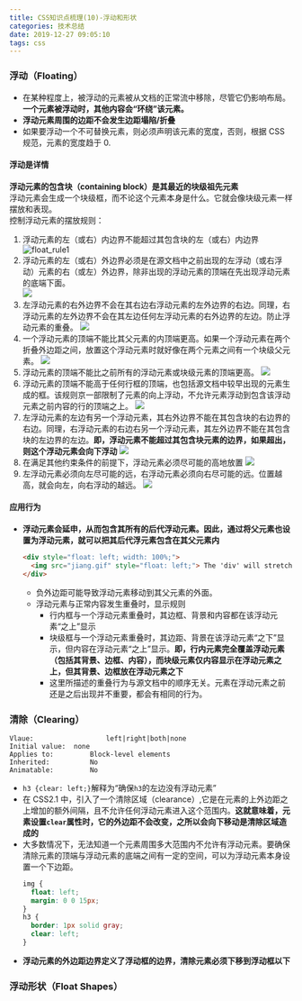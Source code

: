 ```yaml
---
title: CSS知识点梳理(10)-浮动和形状
categories: 技术总结
date: 2019-12-27 09:05:10
tags: css
---
```


### 浮动（Floating）

- 在某种程度上，被浮动的元素被从文档的正常流中移除，尽管它仍影响布局。**一个元素被浮动时，其他内容会“环绕”该元素。**
- **浮动元素周围的边距不会发生边距塌陷/折叠**
- 如果要浮动一个不可替换元素，则必须声明该元素的宽度，否则，根据 CSS 规范，元素的宽度趋于 0.

#### 浮动是详情

**浮动元素的包含块（containing block）是其最近的块级祖先元素**  
浮动元素会生成一个块级框，而不论这个元素本身是什么。它就会像块级元素一样摆放和表现。  
控制浮动元素的摆放规则：

1. 浮动元素的左（或右）内边界不能超过其包含块的左（或右）内边界
   ![float_rule1](/image/float_rule1.jpg)
2. 浮动元素的左（或右）外边界必须是在源文档中之前出现的左浮动（或右浮动）元素的右（或左）外边界，除非出现的浮动元素的顶端在先出现浮动元素的底端下面。  
   ![](/image/float_rule2.jpg)
3. 左浮动元素的右外边界不会在其右边右浮动元素的左外边界的右边。同理，右浮动元素的左外边界不会在其左边任何左浮动元素的右外边界的左边。防止浮动元素的重叠。
   ![](/image/flaot_rule3.jpg)
4. 一个浮动元素的顶端不能比其父元素的内顶端更高。如果一个浮动元素在两个折叠外边距之间，放置这个浮动元素时就好像在两个元素之间有一个块级父元素。
   ![](/image/float_rule4.jpg)
5. 浮动元素的顶端不能比之前所有的浮动元素或块级元素的顶端更高。
   ![](/image/float_rule5.jpg)
6. 浮动元素的顶端不能高于任何行框的顶端，也包括源文档中较早出现的元素生成的框。该规则京一部限制了元素的向上浮动，不允许元素浮动到包含该浮动元素之前内容的行的顶端之上。
   ![](/image/float_rule6.jpg)
7. 左浮动元素的左边有另一个浮动元素，其右外边界不能在其包含块的右边界的右边。同理，右浮动元素的右边右另一个浮动元素，其左外边界不能在其包含块的左边界的左边。**即，浮动元素不能超过其包含块元素的边界，如果超出，则这个浮动元素会向下浮动**
   ![](/image/float_rule7.jpg)
8. 在满足其他约束条件的前提下，浮动元素必须尽可能的高地放置
   ![](/image/float_rule8.jpg)
9. 左浮动元素必须向左尽可能的远，右浮动元素必须向右尽可能的远。位置越高，就会向左，向右浮动的越远。
   ![](/image/float_rule9.jpg)

#### 应用行为

- **浮动元素会延申，从而包含其所有的后代浮动元素。因此，通过将父元素也设置为浮动元素，就可以把其后代浮元素包含在其父元素内**
  ```HTML
  <div style="float: left; width: 100%;">
  	<img src="jiang.gif" style="float: left;"> The 'div' will stretch around the floated image,  becasue the 'div' has been floated.
  </div>
  ```
  - 负外边距可能导致浮动元素移动到其父元素的外面。
  - 浮动元素与正常内容发生重叠时，显示规则
    - 行内框与一个浮动元素重叠时，其边框、背景和内容都在该浮动元素“之上”显示
    - 块级框与一个浮动元素重叠时，其边距、背景在该浮动元素“之下”显示，但内容在浮动元素“之上”显示。**即，行内元素完全覆盖浮动元素（包括其背景、边框、内容），而块级元素仅内容显示在浮动元素之上，但其背景、边框放在浮动元素之下**
    - 这里所描述的重叠行为与源文档中的顺序无关。元素在浮动元素之前还是之后出现并不重要，都会有相同的行为。

### 清除（Clearing）

```
Vlaue: 					left|right|both|none
Initial value:	none
Applies to:			Block-level elements
Inherited:			No
Animatable:			No
```

- `h3 {clear: left;}`解释为“确保`h3`的左边没有浮动元素”
- 在 CSS2.1 中，引入了一个清除区域（clearance）,它是在元素的上外边距之上增加的额外间隔，且不允许任何浮动元素进入这个范围内。**这就意味着，元素设置`clear`属性时，它的外边距不会改变，之所以会向下移动是清除区域造成的**
- 大多数情况下，无法知道一个元素周围多大范围内不允许有浮动元素。要确保清除元素的顶端与浮动元素的底端之间有一定的空间，可以为浮动元素本身设置一个下边距。
  ```CSS
  img {
  	float: left;
  	margin: 0 0 15px;
  }
  h3 {
  	border: 1px solid gray;
  	clear: left;
  }
  ```
- **浮动元素的外边距边界定义了浮动框的边界，清除元素必须下移到浮动框以下**

### 浮动形状（Float Shapes）

